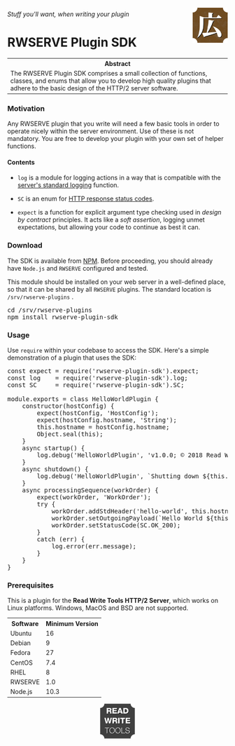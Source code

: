 






<a href='https://rwserve.readwritetools.com'><img src='./img/rwserve.png' width=80 align=right /></a>

###### Stuff you'll want, when writing your plugin

# RWSERVE Plugin SDK


<table>
	<tr><th>Abstract</th></tr>
	<tr><td>The RWSERVE Plugin SDK comprises a small collection of functions, classes, and enums that allow you to develop high quality plugins that adhere to the basic design of the HTTP/2 server software.</td></tr>
</table>

### Motivation

Any RWSERVE plugin that you write will need a few basic tools in order to
operate nicely within the server environment. Use of these is not mandatory. You
are free to develop your plugin with your own set of helper functions.

#### Contents

   * `log` is a module for logging actions in a way that is compatible with the <a href='https://rwserve.readwritetools.com/logging.blue'>server's standard logging</a> function.

   * `SC` is an enum for <a href='https://rwserve.readwritetools.com/status-codes.blue'>HTTP response status codes</a>.
   * `expect` is a function for explicit argument type checking used in *design by
      contract* principles. It acts like a *soft assertion*, logging unmet expectations,
      but allowing your code to continue as best it can.

### Download

The SDK is available from <a href='https://www.npmjs.com/package/rwserve-plugin-sdk'>NPM</a>. Before proceeding, you should already have `Node.js` and
`RWSERVE` configured and tested.

This module should be installed on your web server in a well-defined place, so
that it can be shared by all `RWSERVE` plugins. The standard location is `/srv/rwserve-plugins`
.

<pre>
cd /srv/rwserve-plugins
npm install rwserve-plugin-sdk
</pre>

### Usage

Use `require` within your codebase to access the SDK. Here's a simple
demonstration of a plugin that uses the SDK:

<pre>
const expect = require('rwserve-plugin-sdk').expect;
const log    = require('rwserve-plugin-sdk').log;
const SC     = require('rwserve-plugin-sdk').SC;

module.exports = class HelloWorldPlugin {
    constructor(hostConfig) {
        expect(hostConfig, 'HostConfig');
        expect(hostConfig.hostname, 'String');
        this.hostname = hostConfig.hostname;
        Object.seal(this);
    }
    async startup() {
        log.debug('HelloWorldPlugin', 'v1.0.0; © 2018 Read Write Tools; MIT License'); 
    }
    async shutdown() {
        log.debug('HelloWorldPlugin', `Shutting down ${this.hostname}`); 
    }
    async processingSequence(workOrder) {
        expect(workOrder, 'WorkOrder');
        try {
            workOrder.addStdHeader('hello-world', this.hostname);
            workOrder.setOutgoingPayload(`Hello World ${this.hostname}`);
            workOrder.setStatusCode(SC.OK_200);
        }
        catch (err) {
            log.error(err.message);
        }
    }
}
</pre>

### Prerequisites

This is a plugin for the **Read Write Tools HTTP/2 Server**, which works on Linux
platforms. Windows, MacOS and BSD are not supported.


<table>
	<tr><th>Software</th> <th>Minimum Version</th></tr>
	<tr><td>Ubuntu</td> <td>16</td></tr>
	<tr><td>Debian</td> <td>9</td></tr>
	<tr><td>Fedora</td> <td>27</td></tr>
	<tr><td>CentOS</td> <td>7.4</td></tr>
	<tr><td>RHEL</td> <td>8</td></tr>
	<tr><td>RWSERVE</td> <td>1.0</td></tr>
	<tr><td>Node.js</td> <td>10.3</td></tr>
</table>

<p align=center><a href='https://readwritetools.com'><img src='./img/rwtools.png' width=80 /></a></p>
